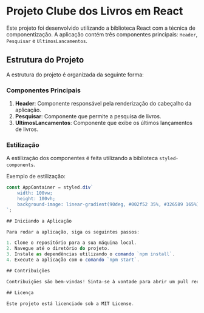 # Projeto Clube dos Livros em React

Este projeto foi desenvolvido utilizando a biblioteca React com a técnica de componentização. A aplicação contém três componentes principais: `Header`, `Pesquisar` e `UltimosLancamentos`.

## Estrutura do Projeto

A estrutura do projeto é organizada da seguinte forma:

### Componentes Principais

1. **Header**: Componente responsável pela renderização do cabeçalho da aplicação.
2. **Pesquisar**: Componente que permite a pesquisa de livros.
3. **UltimosLancamentos**: Componente que exibe os últimos lançamentos de livros.

### Estilização

A estilização dos componentes é feita utilizando a biblioteca `styled-components`. 

Exemplo de estilização:

```javascript
const AppContainer = styled.div`
    width: 100vw;
    height: 100vh;
    background-image: linear-gradient(90deg, #002f52 35%, #326589 165%);
`;

## Iniciando a Aplicação

Para rodar a aplicação, siga os seguintes passos:

1. Clone o repositório para a sua máquina local.
2. Navegue até o diretório do projeto.
3. Instale as dependências utilizando o comando `npm install`.
4. Execute a aplicação com o comando `npm start`.

## Contribuições

Contribuições são bem-vindas! Sinta-se à vontade para abrir um pull request ou relatar problemas.

## Licença

Este projeto está licenciado sob a MIT License.
